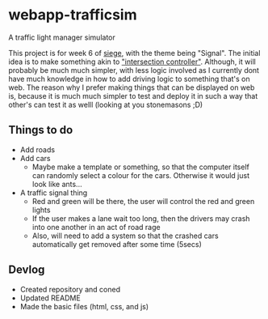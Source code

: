 # webapp-trafficsim
A traffic light manager simulator

This project is for week 6 of [siege](https://siege.hackclub.com), with the theme being "Signal". The initial idea is to make something akin to ["intersection controller"](https://play.google.com/store/apps/details?id=se.shadowtree.software.trafficbuilder&hl=en_GB&pli=1).
Although, it will probably be much much simpler, with less logic involved as I currently dont have much knowledge in how to add driving logic to something that's on web. The reason why I prefer making things that can be displayed on web is, because it is much much simpler to test and deploy it in such a way that other's can test it as welll (looking at you stonemasons ;D)

## Things to do

- Add roads
- Add cars
    - Maybe make a template or something, so that the computer itself can randomly select a colour for the cars. Otherwise it would just look like ants...
- A traffic signal thing
    - Red and green will be there, the user will control the red and green lights
    - If the user makes a lane wait too long, then the drivers may crash into one another in an act of road rage
    - Also, will need to add a system so that the crashed cars automatically get removed after some time (5secs)

## Devlog

- Created repository and coned
- Updated README
- Made the basic files (html, css, and js)